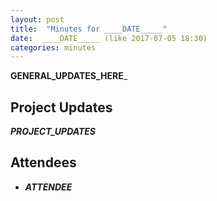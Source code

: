 ```yaml
---
layout: post
title:  "Minutes for ____DATE_____"
date:  ____DATE_____ (like 2017-07-05 18:30)
categories: minutes
---
```


____GENERAL_UPDATES_HERE_____

## Project Updates

_____PROJECT_UPDATES_____
  
## Attendees

- _____ATTENDEE_____
